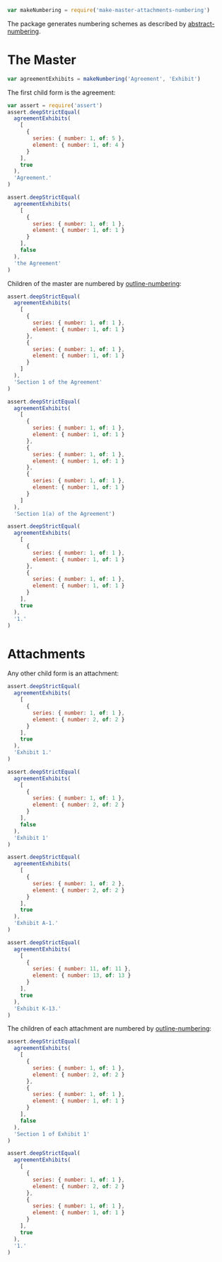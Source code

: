 ```javascript
var makeNumbering = require('make-master-attachments-numbering')
```

The package generates numbering schemes as described by [abstract-numbering](https://www.npmjs.com/package/abstract-numbering).

# The Master

```javascript
var agreementExhibits = makeNumbering('Agreement', 'Exhibit')
```

The first child form is the agreement:

```javascript
var assert = require('assert')
assert.deepStrictEqual(
  agreementExhibits(
    [
      {
        series: { number: 1, of: 5 },
        element: { number: 1, of: 4 }
      }
    ],
    true
  ),
  'Agreement.'
)

assert.deepStrictEqual(
  agreementExhibits(
    [
      {
        series: { number: 1, of: 1 },
        element: { number: 1, of: 1 }
      }
    ],
    false
  ),
  'the Agreement'
)
```

Children of the master are numbered by [outline-numbering][outline-numbering]:

```javascript
assert.deepStrictEqual(
  agreementExhibits(
    [
      {
        series: { number: 1, of: 1 },
        element: { number: 1, of: 1 }
      },
      {
        series: { number: 1, of: 1 },
        element: { number: 1, of: 1 }
      }
    ]
  ),
  'Section 1 of the Agreement'
)

assert.deepStrictEqual(
  agreementExhibits(
    [
      {
        series: { number: 1, of: 1 },
        element: { number: 1, of: 1 }
      },
      {
        series: { number: 1, of: 1 },
        element: { number: 1, of: 1 }
      },
      {
        series: { number: 1, of: 1 },
        element: { number: 1, of: 1 }
      }
    ]
  ),
  'Section 1(a) of the Agreement')

assert.deepStrictEqual(
  agreementExhibits(
    [
      {
        series: { number: 1, of: 1 },
        element: { number: 1, of: 1 }
      },
      {
        series: { number: 1, of: 1 },
        element: { number: 1, of: 1 }
      }
    ],
    true
  ),
  '1.'
)
```

# Attachments

Any other child form is an attachment:

```javascript
assert.deepStrictEqual(
  agreementExhibits(
    [
      {
        series: { number: 1, of: 1 },
        element: { number: 2, of: 2 }
      }
    ],
    true
  ),
  'Exhibit 1.'
)

assert.deepStrictEqual(
  agreementExhibits(
    [
      {
        series: { number: 1, of: 1 },
        element: { number: 2, of: 2 }
      }
    ],
    false
  ),
  'Exhibit 1'
)

assert.deepStrictEqual(
  agreementExhibits(
    [
      {
        series: { number: 1, of: 2 },
        element: { number: 2, of: 2 }
      }
    ],
    true
  ),
  'Exhibit A-1.'
)

assert.deepStrictEqual(
  agreementExhibits(
    [
      {
        series: { number: 11, of: 11 },
        element: { number: 13, of: 13 }
      }
    ],
    true
  ),
  'Exhibit K-13.'
)
```

The children of each attachment are numbered by [outline-numbering][outline-numbering]:

```javascript
assert.deepStrictEqual(
  agreementExhibits(
    [
      {
        series: { number: 1, of: 1 },
        element: { number: 2, of: 2 }
      },
      {
        series: { number: 1, of: 1 },
        element: { number: 1, of: 1 }
      }
    ],
    false
  ),
  'Section 1 of Exhibit 1'
)

assert.deepStrictEqual(
  agreementExhibits(
    [
      {
        series: { number: 1, of: 1 },
        element: { number: 2, of: 2 }
      },
      {
        series: { number: 1, of: 1 },
        element: { number: 1, of: 1 }
      }
    ],
    true
  ),
  '1.'
)
```

[outline-numbering]: https://npmjs.com/packages/outline-numbering
